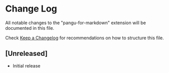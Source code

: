 # Change Log

All notable changes to the "pangu-for-markdown" extension will be documented in this file.

Check [Keep a Changelog](http://keepachangelog.com/) for recommendations on how to structure this file.

## [Unreleased]

- Initial release
